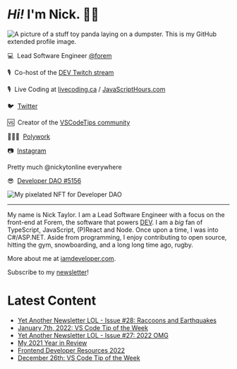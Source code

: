 # <em>Hi!</em> I'm Nick. 👋🏻

![A picture of a stuff toy panda laying on a dumpster. This is my GitHub extended profile image.](https://res.cloudinary.com/nickytonline/image/upload/w_1280,h_669,c_fill,q_auto,f_auto/w_860,c_fit,co_rgb:ffffff,g_south_west,x_30,y_280,l_text:roboto_64_bold:Not%20a%20real%20panda/w_860,c_fit,co_rgb:ffffff/social)


💻&nbsp;&nbsp;Lead Software Engineer [@forem](https://github.com/forem)

🎙&nbsp;&nbsp;Co-host of the [DEV Twitch stream](https://twitch.tv/thepracticaldev)

🎙️&nbsp;&nbsp;Live Coding at [livecoding.ca](https://livecoding.ca) / [JavaScriptHours.com](https://javascripthours.com)

🐦&nbsp;&nbsp;[Twitter](https://twitter.com/nickytonline)

🆚&nbsp;&nbsp;Creator of the [VSCodeTips community](https://community.vscodetips.com)

🤹🏻‍♂️&nbsp;&nbsp;[Polywork](https://timeline.iamdeveloper.com)

📷&nbsp;&nbsp;[Instagram](https://instagram.com/nickytonline)

Pretty much @nickytonline everywhere

😎&nbsp;&nbsp;[Developer DAO #5156](https://opensea.io/assets/0x25ed58c027921e14d86380ea2646e3a1b5c55a8b/5156)

![My pixelated NFT for Developer DAO](https://user-images.githubusercontent.com/833231/139519006-dc013290-1263-42dc-bf9f-beddfb8da592.png)

<hr />

My name is Nick Taylor. I am a Lead Software Engineer with a focus on the front-end at Forem, the software that powers <a href="https://dev.to">DEV</a>. I am a <em>big</em> fan of TypeScript, JavaScript, (P)React and Node. Once upon a time, I was into C#/ASP.NET. Aside from programming, I enjoy contributing to open source, hitting the gym, snowboarding, and a long long time ago, rugby.

More about me at [iamdeveloper.com](https://iamdeveloper.com).

Subscribe to my [newsletter](https://www.iamdeveloper.com/posts/i-started-a-newsletter-3g8d)!

# Latest Content
<!-- BLOG-POST-LIST:START -->
- [Yet Another Newsletter LOL - Issue #28: Raccoons and Earthquakes](https://www.getrevue.co/profile/nickytonline/issues/yet-another-newsletter-lol-issue-28-raccoons-and-earthquakes-966933)
- [January 7th, 2022: VS Code Tip of the Week](https://community.vscodetips.com/nickytonline/january-7th-vs-code-tip-of-the-week-387m)
- [Yet Another Newsletter LOL - Issue #27: 2022 OMG](https://www.getrevue.co/profile/nickytonline/issues/yet-another-newsletter-lol-issue-27-2022-omg-945350)
- [My 2021 Year in Review](https://www.iamdeveloper.com/posts/my-2021-year-in-review-3n83/)
- [Frontend Developer Resources 2022](https://www.iamdeveloper.com/posts/frontend-developer-resources-2022-4cp2/)
- [December 26th: VS Code Tip of the Week](https://community.vscodetips.com/nickytonline/december-26th-vs-code-tip-of-the-week-jkj)
<!-- BLOG-POST-LIST:END -->
